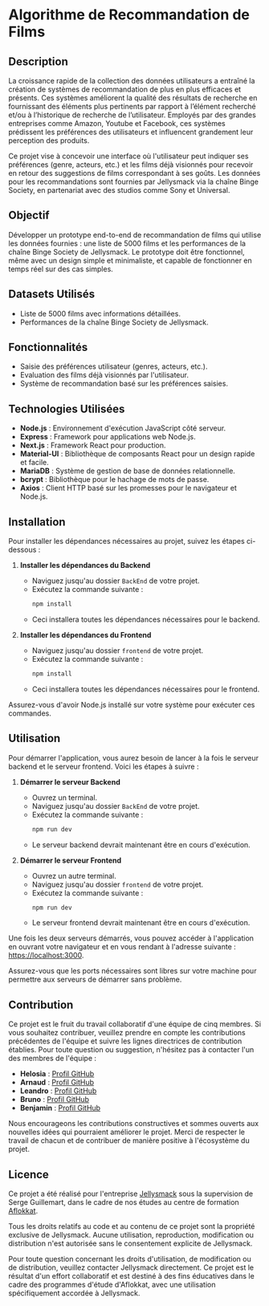 # Algorithme de Recommandation de Films

## Description
La croissance rapide de la collection des données utilisateurs a entraîné la création de systèmes de recommandation de plus en plus efficaces et présents. Ces systèmes améliorent la qualité des résultats de recherche en fournissant des éléments plus pertinents par rapport à l’élément recherché et/ou à l’historique de recherche de l’utilisateur. Employés par des grandes entreprises comme Amazon, Youtube et Facebook, ces systèmes prédissent les préférences des utilisateurs et influencent grandement leur perception des produits.

Ce projet vise à concevoir une interface où l'utilisateur peut indiquer ses préférences (genre, acteurs, etc.) et les films déjà visionnés pour recevoir en retour des suggestions de films correspondant à ses goûts. Les données pour les recommandations sont fournies par Jellysmack via la chaîne Binge Society, en partenariat avec des studios comme Sony et Universal.

## Objectif
Développer un prototype end-to-end de recommandation de films qui utilise les données fournies : une liste de 5000 films et les performances de la chaîne Binge Society de Jellysmack. Le prototype doit être fonctionnel, même avec un design simple et minimaliste, et capable de fonctionner en temps réel sur des cas simples.

## Datasets Utilisés
- Liste de 5000 films avec informations détaillées.
- Performances de la chaîne Binge Society de Jellysmack.

## Fonctionnalités
- Saisie des préférences utilisateur (genres, acteurs, etc.).
- Evaluation des films déjà visionnés par l'utilisateur.
- Système de recommandation basé sur les préférences saisies.

## Technologies Utilisées
- **Node.js** : Environnement d'exécution JavaScript côté serveur.
- **Express** : Framework pour applications web Node.js.
- **Next.js** : Framework React pour production.
- **Material-UI** : Bibliothèque de composants React pour un design rapide et facile.
- **MariaDB** : Système de gestion de base de données relationnelle.
- **bcrypt** : Bibliothèque pour le hachage de mots de passe.
- **Axios** : Client HTTP basé sur les promesses pour le navigateur et Node.js.


## Installation

Pour installer les dépendances nécessaires au projet, suivez les étapes ci-dessous :

1. **Installer les dépendances du Backend**
   - Naviguez jusqu'au dossier `BackEnd` de votre projet.
   - Exécutez la commande suivante :
     ```bash
     npm install
     ```
   - Ceci installera toutes les dépendances nécessaires pour le backend.

2. **Installer les dépendances du Frontend**
   - Naviguez jusqu'au dossier `frontend` de votre projet.
   - Exécutez la commande suivante :
     ```bash
     npm install
     ```
   - Ceci installera toutes les dépendances nécessaires pour le frontend.

Assurez-vous d'avoir Node.js installé sur votre système pour exécuter ces commandes.


## Utilisation

Pour démarrer l'application, vous aurez besoin de lancer à la fois le serveur backend et le serveur frontend. Voici les étapes à suivre :

1. **Démarrer le serveur Backend**
   - Ouvrez un terminal.
   - Naviguez jusqu'au dossier `BackEnd` de votre projet.
   - Exécutez la commande suivante :
     ```bash
     npm run dev
     ```
   - Le serveur backend devrait maintenant être en cours d'exécution.

2. **Démarrer le serveur Frontend**
   - Ouvrez un autre terminal.
   - Naviguez jusqu'au dossier `frontend` de votre projet.
   - Exécutez la commande suivante :
     ```bash
     npm run dev
     ```
   - Le serveur frontend devrait maintenant être en cours d'exécution.

Une fois les deux serveurs démarrés, vous pouvez accéder à l'application en ouvrant votre navigateur et en vous rendant à l'adresse suivante : [https://localhost:3000](https://localhost:3000).

Assurez-vous que les ports nécessaires sont libres sur votre machine pour permettre aux serveurs de démarrer sans problème.

## Contribution

Ce projet est le fruit du travail collaboratif d'une équipe de cinq membres. Si vous souhaitez contribuer, veuillez prendre en compte les contributions précédentes de l'équipe et suivre les lignes directrices de contribution établies. Pour toute question ou suggestion, n'hésitez pas à contacter l'un des membres de l'équipe :

- **Helosia** : [Profil GitHub](https://github.com/Heloisabressanin)
- **Arnaud** : [Profil GitHub](https://github.com/St4r4x)
- **Leandro** : [Profil GitHub](https://github.com/lchantoiseau)
- **Bruno** : [Profil GitHub](https://github.com/Palleca)
- **Benjamin** : [Profil GitHub](https://github.com/Blushister)

Nous encourageons les contributions constructives et sommes ouverts aux nouvelles idées qui pourraient améliorer le projet. Merci de respecter le travail de chacun et de contribuer de manière positive à l'écosystème du projet.


## Licence

Ce projet a été réalisé pour l'entreprise [Jellysmack](https://jellysmack.com/fr/) sous la supervision de Serge Guillemart, dans le cadre de nos études au centre de formation [Aflokkat](https://aflokkat.com).

Tous les droits relatifs au code et au contenu de ce projet sont la propriété exclusive de Jellysmack. Aucune utilisation, reproduction, modification ou distribution n'est autorisée sans le consentement explicite de Jellysmack.

Pour toute question concernant les droits d'utilisation, de modification ou de distribution, veuillez contacter Jellysmack directement. Ce projet est le résultat d'un effort collaboratif et est destiné à des fins éducatives dans le cadre des programmes d'étude d'Aflokkat, avec une utilisation spécifiquement accordée à Jellysmack.
